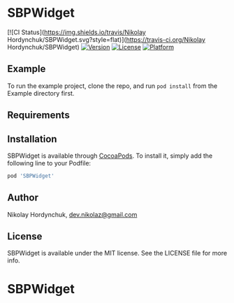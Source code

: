# SBPWidget

[![CI Status](https://img.shields.io/travis/Nikolay Hordynchuk/SBPWidget.svg?style=flat)](https://travis-ci.org/Nikolay Hordynchuk/SBPWidget)
[![Version](https://img.shields.io/cocoapods/v/SBPWidget.svg?style=flat)](https://cocoapods.org/pods/SBPWidget)
[![License](https://img.shields.io/cocoapods/l/SBPWidget.svg?style=flat)](https://cocoapods.org/pods/SBPWidget)
[![Platform](https://img.shields.io/cocoapods/p/SBPWidget.svg?style=flat)](https://cocoapods.org/pods/SBPWidget)

## Example

To run the example project, clone the repo, and run `pod install` from the Example directory first.

## Requirements

## Installation

SBPWidget is available through [CocoaPods](https://cocoapods.org). To install
it, simply add the following line to your Podfile:

```ruby
pod 'SBPWidget'
```

## Author

Nikolay Hordynchuk, dev.nikolaz@gmail.com

## License

SBPWidget is available under the MIT license. See the LICENSE file for more info.
# SBPWidget
